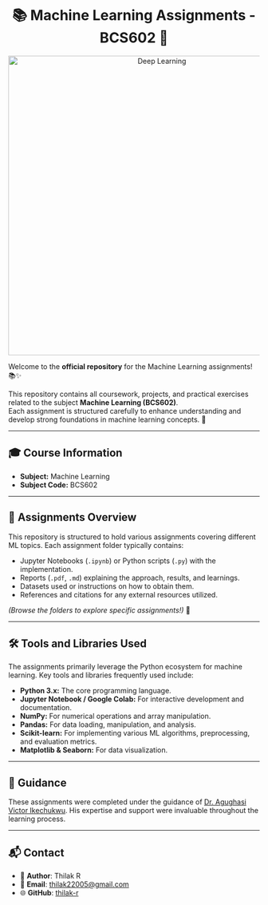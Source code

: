 <h1 align="center">📚 Machine Learning Assignments - BCS602 🧠</h1>

<div align="center"> 

  <img src="https://www.cybiant.com/wp-content/uploads/2020/09/knowledge-article-What-is-Deep-Learning-.jpg" alt="Deep Learning" width="600"/>
</div>


Welcome to the **official repository** for the Machine Learning assignments! 📚✨

This repository contains all coursework, projects, and practical exercises related to the subject **Machine Learning (BCS602)**.  
Each assignment is structured carefully to enhance understanding and develop strong foundations in machine learning concepts. 🚀


---

## 🎓 Course Information

*   **Subject:** Machine Learning
*   **Subject Code:** BCS602

---

## 🚀 Assignments Overview

This repository is structured to hold various assignments covering different ML topics. Each assignment folder typically contains:

*   Jupyter Notebooks (`.ipynb`) or Python scripts (`.py`) with the implementation.
*   Reports (`.pdf`, `.md`) explaining the approach, results, and learnings.
*   Datasets used or instructions on how to obtain them.
*   References and citations for any external resources utilized.

*(Browse the folders to explore specific assignments!)* 📂

---

## 🛠️ Tools and Libraries Used

The assignments primarily leverage the Python ecosystem for machine learning. Key tools and libraries frequently used include:

*   **Python 3.x:** The core programming language.
*   **Jupyter Notebook / Google Colab:** For interactive development and documentation.
*   **NumPy:** For numerical operations and array manipulation.
*   **Pandas:** For data loading, manipulation, and analysis.
*   **Scikit-learn:** For implementing various ML algorithms, preprocessing, and evaluation metrics.
*   **Matplotlib & Seaborn:** For data visualization.

---

## 🙏 Guidance

These assignments were completed under the guidance of [Dr. Agughasi Victor Ikechukwu](https://github.com/Victor-Ikechukwu). His expertise and support were invaluable throughout the learning process.

---

## 📬 Contact

-   👤 **Author**: Thilak R
-   📧 **Email**: [thilak22005@gmail.com](mailto:thilak22005@gmail.com)
-   🌐 **GitHub**: [thilak-r](https://github.com/thilak-r)

<br><br>


